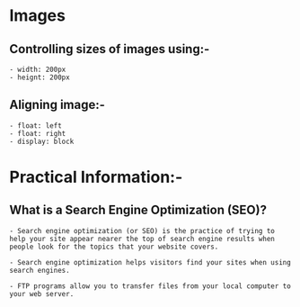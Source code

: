 # Images

## Controlling sizes of images using:-
    - width: 200px
    - heignt: 200px

 ## Aligning image:-
    - float: left
    - float: right
    - display: block

# Practical Information:-

## What is a Search Engine Optimization (SEO)?
    - Search engine optimization (or SEO) is the practice of trying to help your site appear nearer the top of search engine results when people look for the topics that your website covers.

    - Search engine optimization helps visitors find your sites when using search engines.

    - FTP programs allow you to transfer files from your local computer to your web server.

